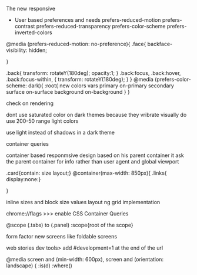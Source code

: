 The new responsive

- User based preferences and needs
  prefers-reduced-motion
  prefers-contrast
  prefers-reduced-transparency
  prefers-color-scheme
  prefers-inverted-colors

@media (prefers-reduced-motion: no-preference){
.face{
backface-visibility: hidden;

}

.back{
transform: rotateY(180deg);
opacity:1;
}
.back:focus, .back:hover, .back:focus-within, {
transform: rotateY(180deg);
}
}
@media (prefers-color-scheme: dark){
:root{
new colors vars
primary
on-primary
secondary
surface
on-surface
background
on-background
}
}

check on rendering

dont use saturated color on dark themes because they vribrate visually
do use 200-50 range light colors

use light instead of shadows in a dark theme

container queries

container based responmsive design
based on his parent container
it ask the parent container for info rather than user agent and global viewport

.card{contain: size layout;}
@container(max-width: 850px){
.links{ display:none:}

}

inline sizes and block size values
layout ng grid implementation

chrome://flags >>> enable CSS Container Queries

@scope (.tabs) to (.panel)
:scope{root of the scope}

form factor new screens like foldable screens

web stories dev tools>
add #development=1 at the end of the url

@media screen and (min-width: 600px), screen and (orientation: landscape) {
:is(d) :where()
